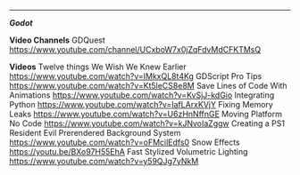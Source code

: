 ___________________________

***Godot***

**Video Channels**
GDQuest <https://www.youtube.com/channel/UCxboW7x0jZqFdvMdCFKTMsQ>

**Videos**
Twelve things We Wish We Knew Earlier <https://www.youtube.com/watch?v=IMkxQL8t4Kg>
GDScript Pro Tips <https://www.youtube.com/watch?v=Kt5leCS8e8M>
Save Lines of Code With Animations <https://www.youtube.com/watch?v=KvSjJ-kdGio>
Integrating Python <https://www.youtube.com/watch?v=IafLArxKVjY>
Fixing Memory Leaks <https://www.youtube.com/watch?v=U6zHnNffnGE>
Moving Platform No Code <https://www.youtube.com/watch?v=kJNvoIaZggw>
Creating a PS1 Resident Evil Prerendered Background System <https://www.youtube.com/watch?v=oFMcilEdfs0>
Snow Effects <https://youtu.be/BXo97H55EhA>
Fast Stylized Volumetric Lighting <https://www.youtube.com/watch?v=y59QJg7yNkM>